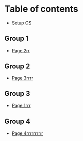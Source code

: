 # Table of contents

* [Setup OS](README.md)

## Group 1

* [Page 2rr](<README (1).md>)

## Group 2

* [Page 3rrrr](group-2/page-3.md)

## Group 3

* [Page 1rrr](group-3/page-1rrr.md)

## Group 4

* [Page 4rrrrrrrrrr](group-4/page-4rrrrrrrrrr.md)
